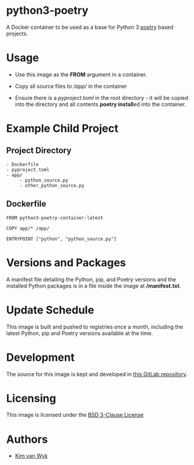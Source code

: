 # python3-poetry
A Docker container to be used as a base for Python 3 [poetry](https://poetry.eustace.io) based projects.

# Usage

* Use this image as the **FROM** argument in a container.

* Copy all source files to */app/* in the container

* Ensure there is a *pyproject.toml* in the root directory - it will be copied into the directory and all contents **poetry install**ed into the container.

# Example Child Project

## Project Directory

```
- Dockerfile
- pyproject.toml
- app/
     - python_source.py
     - other_python_source.py
```

## Dockerfile

``` docker
FROM python3-poetry-container:latest

COPY app/* /app/

ENTRYPOINT ["python", "python_source.py"]

```

# Versions and Packages

A manifest file detailing the Python, pip, and Poetry versions and the installed Python packages is in a file inside the image at **/manifest.txt**.

# Update Schedule

This image is built and pushed to registries once a month, including the latest Python, pip and Poetry versions available at the time.

# Development

The source for this image is kept and developed in [this GitLab repository](https://gitlab.com/kimvanwyk/python3-poetry).

# Licensing

This image is licensed under the [BSD 3-Clause License](https://gitlab.com/kimvanwyk/python3-poetry/-/blob/d6104a25a33c7f3f584a09475ef1863a1224cf7c/LICENSE)

# Authors

* [Kim van Wyk](https://gitlab.com/kimvanwyk)

